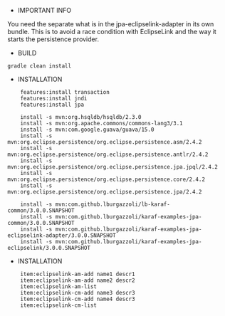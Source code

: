 
- IMPORTANT INFO

You need the separate what is in the jpa-eclipselink-adapter in its own bundle. This is to avoid a race condition with EclipseLink and the way it starts the persistence provider.

- BUILD


```
gradle clean install

```

- INSTALLATION

```
    features:install transaction
    features:install jndi
    features:install jpa

    install -s mvn:org.hsqldb/hsqldb/2.3.0
    install -s mvn:org.apache.commons/commons-lang3/3.1
    install -s mvn:com.google.guava/guava/15.0
    install -s mvn:org.eclipse.persistence/org.eclipse.persistence.asm/2.4.2
    install -s mvn:org.eclipse.persistence/org.eclipse.persistence.antlr/2.4.2
    install -s mvn:org.eclipse.persistence/org.eclipse.persistence.jpa.jpql/2.4.2
    install -s mvn:org.eclipse.persistence/org.eclipse.persistence.core/2.4.2
    install -s mvn:org.eclipse.persistence/org.eclipse.persistence.jpa/2.4.2

    install -s mvn:com.github.lburgazzoli/lb-karaf-common/3.0.0.SNAPSHOT
    install -s mvn:com.github.lburgazzoli/karaf-examples-jpa-common/3.0.0.SNAPSHOT
    install -s mvn:com.github.lburgazzoli/karaf-examples-jpa-eclipselink-adapter/3.0.0.SNAPSHOT
    install -s mvn:com.github.lburgazzoli/karaf-examples-jpa-eclipselink/3.0.0.SNAPSHOT
```

- INSTALLATION

```
    item:eclipselink-am-add name1 descr1
    item:eclipselink-am-add name2 descr2
    item:eclipselink-am-list
    item:eclipselink-cm-add name3 descr3
    item:eclipselink-cm-add name4 descr3
    item:eclipselink-cm-list
```
